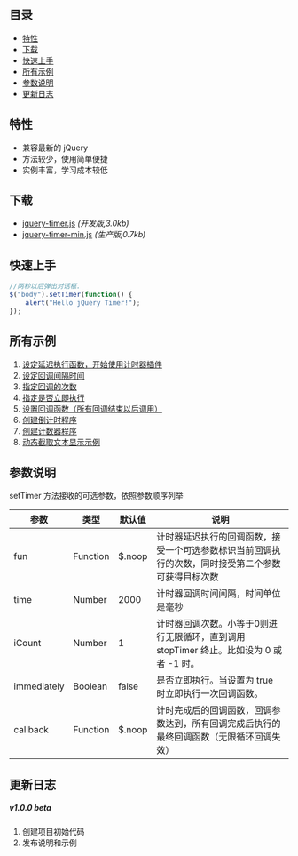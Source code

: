 ## 目录
* [特性](#特性)
* [下载](#下载)
* [快速上手](#快速上手)
* [所有示例](#所有示例)
* [参数说明](#参数说明)
* [更新日志](#更新日志)

## 特性
* 兼容最新的 jQuery
* 方法较少，使用简单便捷
* 实例丰富，学习成本较低

## 下载
* [jquery-timer.js](jquery-timer.js) *(开发版,3.0kb)*
* [jquery-timer-min.js](jquery-timer-min.js) *(生产版,0.7kb)*

## 快速上手
```javascript
//两秒以后弹出对话框.
$("body").setTimer(function() {
	alert("Hello jQuery Timer!");
});
```

## 所有示例
1. [设定延迟执行函数，开始使用计时器插件](demo/param-fun.html)
2. [设定回调间隔时间](demo/param-time.html)
3. [指定回调的次数](demo/param-iCount.html)
4. [指定是否立即执行](demo/param-immediately.html)
5. [设置回调函数（所有回调结束以后调用）](demo/param-callback.html)
6. [创建倒计时程序](demo/pay0.html)
7. [创建计数器程序](demo/pay1.html)
8. [动态截取文本显示示例](demo/pay2.html)

## 参数说明

setTimer 方法接收的可选参数，依照参数顺序列举

参数 | 类型 | 默认值 | 说明
------------ | ------------ | ------------ | ------------
fun | Function | $.noop | 计时器延迟执行的回调函数，接受一个可选参数标识当前回调执行的次数，同时接受第二个参数可获得目标次数
time | Number | 2000 | 计时器回调时间间隔，时间单位是毫秒
iCount | Number | 1 | 计时器回调次数。小等于0则进行无限循环，直到调用 stopTimer 终止。比如设为 0 或者 -1 时。
immediately | Boolean | false | 是否立即执行。当设置为 true 时立即执行一次回调函数。
callback | Function | $.noop | 计时完成后的回调函数，回调参数达到，所有回调完成后执行的最终回调函数（无限循环回调失效）

## 更新日志
##### v1.0.0 beta
1. 创建项目初始代码
2. 发布说明和示例

